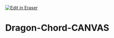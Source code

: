 <p><a target="_blank" href="https://app.eraser.io/workspace/MXzPCMHiu9xi936fXDlq" id="edit-in-eraser-github-link"><img alt="Edit in Eraser" src="https://firebasestorage.googleapis.com/v0/b/second-petal-295822.appspot.com/o/images%2Fgithub%2FOpen%20in%20Eraser.svg?alt=media&amp;token=968381c8-a7e7-472a-8ed6-4a6626da5501"></a></p>

# Dragon-Chord-CANVAS




<!--- Eraser file: https://app.eraser.io/workspace/MXzPCMHiu9xi936fXDlq --->